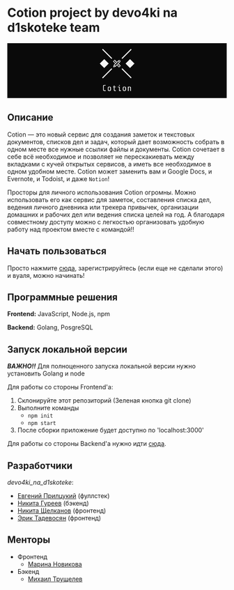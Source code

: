 # Cotion project by devo4ki na d1skoteke team

<p align="center">
  <img src = "img/title_bar.png"  alt="">
</p>

## Описание

Cotion — это новый сервис для создания заметок и текстовых документов, списков дел и задач, который дает возможность собрать в
одном месте все нужные ссылки файлы и документы. Cotion сочетает в себе всё необходимое и позволяет не перескакиевать
между вкладками с кучей открытых сервисов, а иметь все необходимое в одном удобном месте. Cotion может заменить вам и
Google Docs, и Evernote, и Todoist, и даже `Notion`!

Просторы для личного использования Cotion огромны. Можно использовать его как сервис для заметок, составления списка
дел, ведения личного дневника или трекера привычек, организации домашних и рабочих дел или ведения списка целей на год.
А благодаря совместному доступу можно с легкостью организовать удобную работу над проектом вместе с командой!!

## Начать пользоваться

Просто нажмите [сюда](https://cotion.site), зарегистрируйтесь (если еще не сделали этого) и вуаля, можно начинать!

## Программные решения

**Frontend:** JavaScript, Node.js, npm

**Backend:** Golang, PosgreSQL

## Запуск локальной версии

***ВАЖНО!!*** Для полноценного запуска локальной версии нужно установить Golang и node

Для работы со стороны Frontend'a:

1. Склонируйте этот репозиторий (Зеленая кнопка git clone)
1. Выполните команды
    - ```npm init```
    - ```npm start```
1. После сборки приложение будет доступно по 'localhost:3000'

Для работы со стороны Backend'a нужно идти [сюда](https://github.com/go-park-mail-ru/2022_1_devo4ki_na_d1skoteke).

## Разработчики

*devo4ki_na_d1skoteke*:

- [Евгений Прилцукий](https://github.com/krulsaidme0w) (фуллстек)
- [Никита Гуреев](https://github.com/sitleman) (бэкенд)
- [Никита Щелканов](https://github.com/niksche) (фронтенд)
- [Эрик Тадевосян](https://github.com/erik770) (фронтенд)

## Менторы

- Фронтенд
    - [Марина Новикова](https://github.com/fillinmar)
- Бэкенд
    - [Михаил Трущелев](https://github.com/ThePsina)

